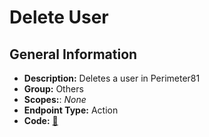 # Delete User

## General Information

- **Description:** Deletes a user in Perimeter81
- **Group:** Others
- **Scopes:**: _None_
- **Endpoint Type:** Action
- **Code:** [🔗](https://github.com/NangoHQ/integration-templates/tree/main/integrations/perimeter81/actions/delete-user.ts)
